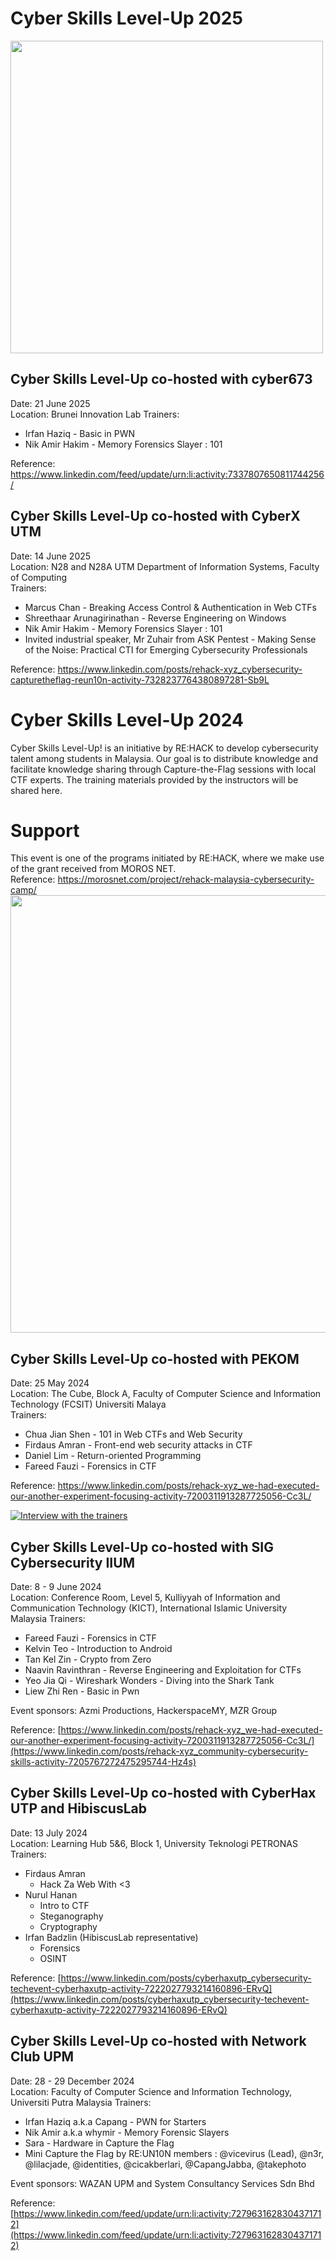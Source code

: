 # Cyber Skills Level-Up 2025
<img src="https://i.ibb.co/MD3W3FMn/cslu2025-white.png" width=500>

## Cyber Skills Level-Up co-hosted with cyber673
Date: 21 June 2025\
Location: Brunei Innovation Lab
Trainers:
* Irfan Haziq - Basic in PWN
* Nik Amir Hakim - Memory Forensics Slayer : 101

Reference: https://www.linkedin.com/feed/update/urn:li:activity:7337807650811744256/

## Cyber Skills Level-Up co-hosted with CyberX UTM
Date: 14 June 2025\
Location: N28 and N28A UTM Department of Information Systems, Faculty of Computing\
Trainers:
* Marcus Chan - Breaking Access Control & Authentication in Web CTFs
* Shreethaar Arunagirinathan - Reverse Engineering on Windows
* Nik Amir Hakim - Memory Forensics Slayer : 101
* Invited industrial speaker, Mr Zuhair from ASK Pentest - Making Sense of the Noise: Practical CTI for Emerging Cybersecurity Professionals

Reference: https://www.linkedin.com/posts/rehack-xyz_cybersecurity-capturetheflag-reun10n-activity-7328237764380897281-Sb9L

# Cyber Skills Level-Up 2024
Cyber Skills Level-Up! is an initiative by RE:HACK to develop cybersecurity talent among students in Malaysia. Our goal is to distribute knowledge and facilitate knowledge sharing through Capture-the-Flag sessions with local CTF experts. The training materials provided by the instructors will be shared here.

# Support
This event is one of the programs initiated by RE:HACK, where we make use of the grant received from MOROS NET.\
Reference: https://morosnet.com/project/rehack-malaysia-cybersecurity-camp/
<img src="https://github.com/rehackxyz/CyberSkillsLevelUp/assets/92614795/b2aec554-1e93-47f6-a976-457565503e14" width=700>


## Cyber Skills Level-Up co-hosted with PEKOM
Date: 25 May 2024\
Location: The Cube, Block A, Faculty of Computer Science and Information Technology (FCSIT) Universiti Malaya\
Trainers:
* Chua Jian Shen - 101 in Web CTFs and Web Security
* Firdaus Amran - Front-end web security attacks in CTF
* Daniel Lim - Return-oriented Programming
* Fareed Fauzi - Forensics in CTF

Reference: https://www.linkedin.com/posts/rehack-xyz_we-had-executed-our-another-experiment-focusing-activity-7200311913287725056-Cc3L/

[![Interview with the trainers](https://img.youtube.com/vi/ihtHKlyKrg8/0.jpg)](https://www.youtube.com/watch?v=ihtHKlyKrg8)

## Cyber Skills Level-Up co-hosted with SIG Cybersecurity IIUM
Date: 8 - 9 June 2024\
Location: Conference Room, Level 5, Kulliyyah of Information and Communication Technology (KICT), International Islamic University Malaysia
Trainers:
* Fareed Fauzi - Forensics in CTF
* Kelvin Teo - Introduction to Android
* Tan Kel Zin - Crypto from Zero
* Naavin Ravinthran - Reverse Engineering and Exploitation for CTFs
* Yeo Jia Qi - Wireshark Wonders - Diving into the Shark Tank
* Liew Zhi Ren - Basic in Pwn

Event sponsors: Azmi Productions, HackerspaceMY, MZR Group

Reference: [https://www.linkedin.com/posts/rehack-xyz_we-had-executed-our-another-experiment-focusing-activity-7200311913287725056-Cc3L/](https://www.linkedin.com/posts/rehack-xyz_community-cybersecurity-skills-activity-7205767272475295744-Hz4s)

## Cyber Skills Level-Up co-hosted with CyberHax UTP and HibiscusLab
Date: 13 July 2024\
Location: Learning Hub 5&6, Block 1, University Teknologi PETRONAS
Trainers:
* Firdaus Amran
  * Hack Za Web With <3
* Nurul Hanan
  * Intro to CTF
  * Steganography
  * Cryptography
* Irfan Badzlin (HibiscusLab representative)
  * Forensics
  * OSINT

Reference: [https://www.linkedin.com/posts/cyberhaxutp_cybersecurity-techevent-cyberhaxutp-activity-7222027793214160896-ERvQ](https://www.linkedin.com/posts/cyberhaxutp_cybersecurity-techevent-cyberhaxutp-activity-7222027793214160896-ERvQ)

## Cyber Skills Level-Up co-hosted with Network Club UPM
Date: 28 - 29 December 2024\
Location: Faculty of Computer Science and Information Technology, Universiti Putra Malaysia
Trainers:
* Irfan Haziq a.k.a Capang - PWN for Starters
* Nik Amir a.k.a whymir - Memory Forensic Slayers
* Sara - Hardware in Capture the Flag
* Mini Capture the Flag by RE:UN10N members : @vicevirus (Lead),  @n3r, @lilacjade, @identities, @cicakberlari, @CapangJabba, @takephoto

Event sponsors: WAZAN UPM and System Consultancy Services Sdn Bhd

Reference: [https://www.linkedin.com/feed/update/urn:li:activity:7279631628304371712](https://www.linkedin.com/feed/update/urn:li:activity:7279631628304371712)
